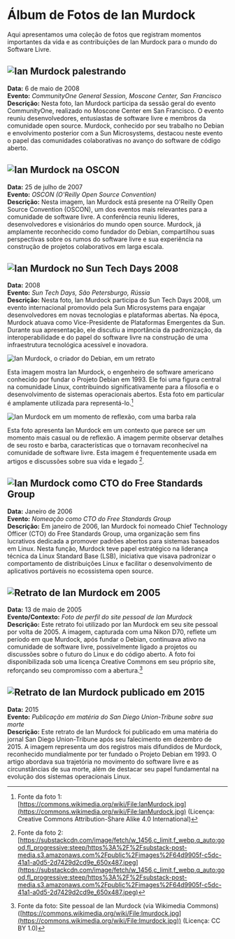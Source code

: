 # Álbum de Fotos de Ian Murdock

Aqui apresentamos uma coleção de fotos que registram momentos importantes da vida e as contribuições de Ian Murdock para o mundo do Software Livre.



## ![Ian Murdock palestrando](./assets/ian-murdock-2008.webp)

**Data:** 6 de maio de 2008  
**Evento:** *CommunityOne General Session, Moscone Center, San Francisco*  
**Descrição:** Nesta foto, Ian Murdock participa da sessão geral do evento CommunityOne, realizado no Moscone Center em San Francisco. O evento reuniu desenvolvedores, entusiastas de software livre e membros da comunidade open source. Murdock, conhecido por seu trabalho no Debian e envolvimento posterior com a Sun Microsystems, destacou neste evento o papel das comunidades colaborativas no avanço do software de código aberto.


## ![Ian Murdock na OSCON](./assets/1064842745_c18fdccea2_c.jpg)

**Data:** 25 de julho de 2007  
**Evento:** *OSCON (O'Reilly Open Source Convention)*  
**Descrição:** Nesta imagem, Ian Murdock está presente na O'Reilly Open Source Convention (OSCON), um dos eventos mais relevantes para a comunidade de software livre. A conferência reuniu líderes, desenvolvedores e visionários do mundo open source. Murdock, já amplamente reconhecido como fundador do Debian, compartilhou suas perspectivas sobre os rumos do software livre e sua experiência na construção de projetos colaborativos em larga escala.

## ![Ian Murdock no Sun Tech Days 2008](./assets/Ian_Murdock_at_Sun_Tech_Days,_Saint_Petersburg,_2008.jpg)

**Data:** 2008  
**Evento:** *Sun Tech Days, São Petersburgo, Rússia*  
**Descrição:** Nesta foto, Ian Murdock participa do Sun Tech Days 2008, um evento internacional promovido pela Sun Microsystems para engajar desenvolvedores em novas tecnologias e plataformas abertas. Na época, Murdock atuava como Vice-Presidente de Plataformas Emergentes da Sun. Durante sua apresentação, ele discutiu a importância da padronização, da interoperabilidade e do papel do software livre na construção de uma infraestrutura tecnológica acessível e inovadora.




![Ian Murdock, o criador do Debian, em um retrato](./assets/1024px-IanMurdock.jpg)

Esta imagem mostra Ian Murdock, o engenheiro de software americano conhecido por fundar o Projeto Debian em 1993. Ele foi uma figura central na comunidade Linux, contribuindo significativamente para a filosofia e o desenvolvimento de sistemas operacionais abertos. Esta foto em particular é amplamente utilizada para representá-lo.[^1]


[^1]: Fonte da foto 1: [https://commons.wikimedia.org/wiki/File:IanMurdock.jpg](https://commons.wikimedia.org/wiki/File:IanMurdock.jpg) (Licença: Creative Commons Attribution-Share Alike 4.0 International)


![Ian Murdock em um momento de reflexão, com uma barba rala](./assets/64d9905f-c5dc-41a1-a0d5-2d7429d2cd9e_650x487.webp)

Esta foto apresenta Ian Murdock em um contexto que parece ser um momento mais casual ou de reflexão. A imagem permite observar detalhes de seu rosto e barba, características que o tornavam reconhecível na comunidade de software livre. Esta imagem é frequentemente usada em artigos e discussões sobre sua vida e legado [^2].


[^2]: Fonte da foto 2: [https://substackcdn.com/image/fetch/w_1456,c_limit,f_webp,q_auto:good,fl_progressive:steep/https%3A%2F%2Fsubstack-post-media.s3.amazonaws.com%2Fpublic%2Fimages%2F64d9905f-c5dc-41a1-a0d5-2d7429d2cd9e_650x487.jpeg](https://substackcdn.com/image/fetch/w_1456,c_limit,f_webp,q_auto:good,fl_progressive:steep/https%3A%2F%2Fsubstack-post-media.s3.amazonaws.com%2Fpublic%2Fimages%2F64d9905f-c5dc-41a1-a0d5-2d7429d2cd9e_650x487.jpeg)



## ![Ian Murdock como CTO do Free Standards Group](./assets/ian-murdock-18179764-c9d7-4c1b-bd40-fea302194b5-resize-750.jpg)

**Data:** Janeiro de 2006  
**Evento:** *Nomeação como CTO do Free Standards Group*  
**Descrição:** Em janeiro de 2006, Ian Murdock foi nomeado Chief Technology Officer (CTO) do Free Standards Group, uma organização sem fins lucrativos dedicada a promover padrões abertos para sistemas baseados em Linux. Nesta função, Murdock teve papel estratégico na liderança técnica da Linux Standard Base (LSB), iniciativa que visava padronizar o comportamento de distribuições Linux e facilitar o desenvolvimento de aplicativos portáveis no ecossistema open source.

[^6]: Fonte da foto 6: [https://news.softpedia.com/news/Debian-Founder-is-new-CTO-of-Free-Standards-Group-17333.shtml](https://news.softpedia.com/news/Debian-Founder-is-new-CTO-of-Free-Standards-Group-17333.shtml)



## ![Retrato de Ian Murdock em 2005](./assets/Imurdock.jpg)

**Data:** 13 de maio de 2005  
**Evento/Contexto:** *Foto de perfil do site pessoal de Ian Murdock*  
**Descrição:** Este retrato foi utilizado por Ian Murdock em seu site pessoal por volta de 2005. A imagem, capturada com uma Nikon D70, reflete um período em que Murdock, após fundar o Debian, continuava ativo na comunidade de software livre, possivelmente ligado a projetos ou discussões sobre o futuro do Linux e do código aberto. A foto foi disponibilizada sob uma licença Creative Commons em seu próprio site, reforçando seu compromisso com a abertura.[^7]

[^7]: Fonte da foto: Site pessoal de Ian Murdock (via Wikimedia Commons) ([https://commons.wikimedia.org/wiki/File:Imurdock.jpg](https://commons.wikimedia.org/wiki/File:Imurdock.jpg)) (Licença: CC BY 1.0)



## ![Retrato de Ian Murdock publicado em 2015](./assets/00000169-69c1-da6f-abeb-7ffb9b350000.webp)

**Data:** 2015  
**Evento:** *Publicação em matéria do San Diego Union-Tribune sobre sua morte*  
**Descrição:** Este retrato de Ian Murdock foi publicado em uma matéria do jornal San Diego Union-Tribune após seu falecimento em dezembro de 2015. A imagem representa um dos registros mais difundidos de Murdock, reconhecido mundialmente por ter fundado o Projeto Debian em 1993. O artigo abordava sua trajetória no movimento do software livre e as circunstâncias de sua morte, além de destacar seu papel fundamental na evolução dos sistemas operacionais Linux.

[^8]: Fonte da foto 8: [https://www.sandiegouniontribune.com/2015/12/31/ian-murdock-promoter-of-free-software-dies-at-42/](https://www.sandiegouniontribune.com/2015/12/31/ian-murdock-promoter-of-free-software-dies-at-42/)

